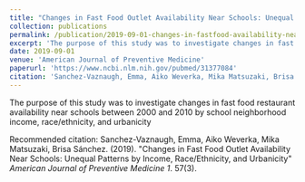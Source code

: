 ```yaml
---
title: "Changes in Fast Food Outlet Availability Near Schools: Unequal Patterns by Income, Race/Ethnicity, and Urbanicity"
collection: publications
permalink: /publication/2019-09-01-changes-in-fastfood-availability-near-schools.md
excerpt: 'The purpose of this study was to investigate changes in fast food restaurant availability near schools between 2000 and 2010 by school neighborhood income, race/ethnicity, and urbanicity.'
date: 2019-09-01
venue: 'American Journal of Preventive Medicine'
paperurl: 'https://www.ncbi.nlm.nih.gov/pubmed/31377084'
citation: 'Sanchez-Vaznaugh, Emma, Aiko Weverka, Mika Matsuzaki, Brisa Sánchez. (2019). &quot;Changes in Fast Food Outlet Availability Near Schools: Unequal Patterns by Income, Race/Ethnicity, and Urbanicity.&quot; <i>American Journal of Preventive Medicine</i>. 57(3).'
---
```

The purpose of this study was to investigate changes in fast food restaurant availability near schools between 2000 and 2010 by school neighborhood income, race/ethnicity, and urbanicity

Recommended citation: Sanchez-Vaznaugh, Emma, Aiko Weverka, Mika Matsuzaki, Brisa Sánchez. (2019). "Changes in Fast Food Outlet Availability Near Schools: Unequal Patterns by Income, Race/Ethnicity, and Urbanicity" <i>American Journal of Preventive Medicine 1</i>. 57(3).
